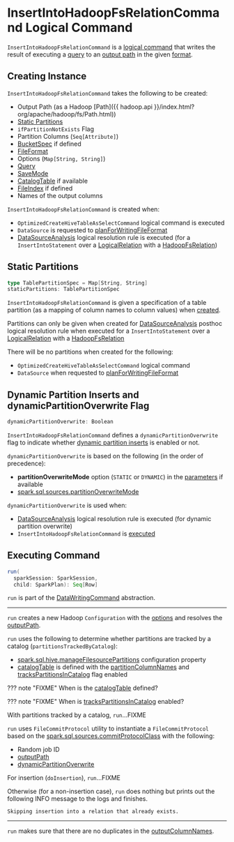 # InsertIntoHadoopFsRelationCommand Logical Command

`InsertIntoHadoopFsRelationCommand` is a [logical command](DataWritingCommand.md) that writes the result of executing a [query](#query) to an [output path](#outputPath) in the given [format](#fileFormat).

## Creating Instance

`InsertIntoHadoopFsRelationCommand` takes the following to be created:

* <span id="outputPath"> Output Path (as a Hadoop [Path]({{ hadoop.api }}/index.html?org/apache/hadoop/fs/Path.html))
* [Static Partitions](#staticPartitions)
* <span id="ifPartitionNotExists"> `ifPartitionNotExists` Flag
* <span id="partitionColumns"> Partition Columns (`Seq[Attribute]`)
* <span id="bucketSpec"> [BucketSpec](../BucketSpec.md) if defined
* <span id="fileFormat"> [FileFormat](../datasources/FileFormat.md)
* <span id="options"> Options (`Map[String, String]`)
* <span id="query"> [Query](../logical-operators/LogicalPlan.md)
* <span id="mode"> [SaveMode](../DataFrameWriter.md#SaveMode)
* <span id="catalogTable"> [CatalogTable](../CatalogTable.md) if available
* <span id="fileIndex"> [FileIndex](../datasources/FileIndex.md) if defined
* <span id="outputColumnNames"> Names of the output columns

`InsertIntoHadoopFsRelationCommand` is created when:

* `OptimizedCreateHiveTableAsSelectCommand` logical command is executed
* `DataSource` is requested to [planForWritingFileFormat](../DataSource.md#planForWritingFileFormat)
* [DataSourceAnalysis](../logical-analysis-rules/DataSourceAnalysis.md) logical resolution rule is executed (for a `InsertIntoStatement` over a [LogicalRelation](LogicalRelation.md) with a [HadoopFsRelation](../datasources/HadoopFsRelation.md))

## <span id="staticPartitions"> Static Partitions

```scala
type TablePartitionSpec = Map[String, String]
staticPartitions: TablePartitionSpec
```

`InsertIntoHadoopFsRelationCommand` is given a specification of a table partition (as a mapping of column names to column values) when [created](#creating-instance).

Partitions can only be given when created for [DataSourceAnalysis](../logical-analysis-rules/DataSourceAnalysis.md) posthoc logical resolution rule when executed for a `InsertIntoStatement` over a [LogicalRelation](LogicalRelation.md) with a [HadoopFsRelation](../datasources/HadoopFsRelation.md)

There will be no partitions when created for the following:

* `OptimizedCreateHiveTableAsSelectCommand` logical command
* `DataSource` when requested to [planForWritingFileFormat](../DataSource.md#planForWritingFileFormat)

## <span id="dynamicPartitionOverwrite"> Dynamic Partition Inserts and dynamicPartitionOverwrite Flag

```scala
dynamicPartitionOverwrite: Boolean
```

`InsertIntoHadoopFsRelationCommand` defines a `dynamicPartitionOverwrite` flag to indicate whether [dynamic partition inserts](../dynamic-partition-inserts.md) is enabled or not.

`dynamicPartitionOverwrite` is based on the following (in the order of precedence):

* **partitionOverwriteMode** option (`STATIC` or `DYNAMIC`) in the [parameters](#parameters) if available
* [spark.sql.sources.partitionOverwriteMode](../configuration-properties.md#spark.sql.sources.partitionOverwriteMode)

`dynamicPartitionOverwrite` is used when:

* [DataSourceAnalysis](../logical-analysis-rules/DataSourceAnalysis.md) logical resolution rule is executed (for dynamic partition overwrite)
* `InsertIntoHadoopFsRelationCommand` is [executed](#run)

## <span id="run"> Executing Command

```scala
run(
  sparkSession: SparkSession,
  child: SparkPlan): Seq[Row]
```

`run` is part of the [DataWritingCommand](DataWritingCommand.md#run) abstraction.

---

`run` creates a new Hadoop `Configuration` with the [options](#options) and resolves the [outputPath](#outputPath).

`run` uses the following to determine whether partitions are tracked by a catalog (`partitionsTrackedByCatalog`):

* [spark.sql.hive.manageFilesourcePartitions](../SQLConf.md#manageFilesourcePartitions) configuration property
* [catalogTable](#catalogTable) is defined with the [partitionColumnNames](../CatalogTable.md#partitionColumnNames) and [tracksPartitionsInCatalog](../CatalogTable.md#tracksPartitionsInCatalog) flag enabled

??? note "FIXME"
    When is the [catalogTable](#catalogTable) defined?

??? note "FIXME"
    When is [tracksPartitionsInCatalog](../CatalogTable.md#tracksPartitionsInCatalog) enabled?

With partitions tracked by a catalog, `run`...FIXME

`run` uses `FileCommitProtocol` utility to instantiate a `FileCommitProtocol` based on the [spark.sql.sources.commitProtocolClass](../configuration-properties.md#spark.sql.sources.commitProtocolClass) with the following:

* Random job ID
* [outputPath](#outputPath)
* [dynamicPartitionOverwrite](#dynamicPartitionOverwrite)

For insertion (`doInsertion`), `run`...FIXME

Otherwise (for a non-insertion case), `run` does nothing but prints out the following INFO message to the logs and finishes.

```text
Skipping insertion into a relation that already exists.
```

---

`run` makes sure that there are no duplicates in the [outputColumnNames](#outputColumnNames).
